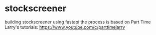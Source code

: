 # stockscreener
building stockscreener using fastapi
the process is based on Part Time Larry's tutorials: https://www.youtube.com/c/parttimelarry 
